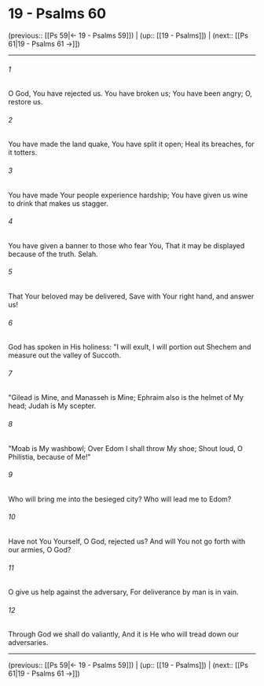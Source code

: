 # 19 - Psalms 60

(previous:: [[Ps 59|← 19 - Psalms 59]]) | (up:: [[19 - Psalms]]) | (next:: [[Ps 61|19 - Psalms 61 →]])

***


###### 1 
O God, You have rejected us. You have broken us; You have been angry; O, restore us. 

###### 2 
You have made the land quake, You have split it open; Heal its breaches, for it totters. 

###### 3 
You have made Your people experience hardship; You have given us wine to drink that makes us stagger. 

###### 4 
You have given a banner to those who fear You, That it may be displayed because of the truth. Selah. 

###### 5 
That Your beloved may be delivered, Save with Your right hand, and answer us! 

###### 6 
God has spoken in His holiness: "I will exult, I will portion out Shechem and measure out the valley of Succoth. 

###### 7 
"Gilead is Mine, and Manasseh is Mine; Ephraim also is the helmet of My head; Judah is My scepter. 

###### 8 
"Moab is My washbowl; Over Edom I shall throw My shoe; Shout loud, O Philistia, because of Me!" 

###### 9 
Who will bring me into the besieged city? Who will lead me to Edom? 

###### 10 
Have not You Yourself, O God, rejected us? And will You not go forth with our armies, O God? 

###### 11 
O give us help against the adversary, For deliverance by man is in vain. 

###### 12 
Through God we shall do valiantly, And it is He who will tread down our adversaries.

***

(previous:: [[Ps 59|← 19 - Psalms 59]]) | (up:: [[19 - Psalms]]) | (next:: [[Ps 61|19 - Psalms 61 →]])
